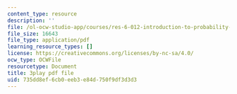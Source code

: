 ```yaml
---
content_type: resource
description: ''
file: /ol-ocw-studio-app/courses/res-6-012-introduction-to-probability-spring-2018/735dd8ef6cb0eeb3e84d750f9df3d3d3_YenDB3yOfDc.pdf
file_size: 16643
file_type: application/pdf
learning_resource_types: []
license: https://creativecommons.org/licenses/by-nc-sa/4.0/
ocw_type: OCWFile
resourcetype: Document
title: 3play pdf file
uid: 735dd8ef-6cb0-eeb3-e84d-750f9df3d3d3
---
```

